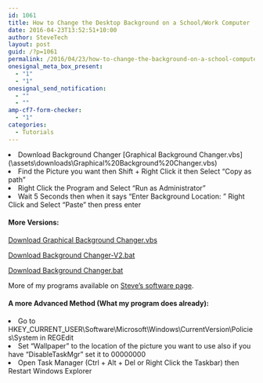 ```yaml
---
id: 1061
title: How to Change the Desktop Background on a School/Work Computer
date: 2016-04-23T13:52:51+10:00
author: SteveTech
layout: post
guid: /?p=1061
permalink: /2016/04/23/how-to-change-the-background-on-a-school-computer/
onesignal_meta_box_present:
  - "1"
  - "1"
onesignal_send_notification:
  - ""
  - ""
amp-cf7-form-checker:
  - "1"
categories:
  - Tutorials
---
```

<li class="ordlist">
  Download Background Changer 
[Graphical Background Changer.vbs](\assets\downloads\Graphical%20Background%20Changer.vbs)
</li>
<li class="ordlist">
  Find the Picture you want then Shift + Right Click it then Select &#8220;Copy as path&#8221;
</li>
<li class="ordlist">
  Right Click the Program and Select &#8220;Run as Administrator&#8221;
</li>
<li class="ordlist">
  Wait 5 Seconds then when it says &#8220;Enter Background Location: &#8221; Right Click and Select &#8220;Paste&#8221; then press enter
</li>

#### More Versions:

[Download Graphical Background Changer.vbs](\assets\downloads\Graphical%20Background%20Changer.vbs)

[Download Background Changer-V2.bat](\assets\downloads\Background%20Changer-V2.bat)

[Download Background Changer.bat](\assets\downloads\Background%20Changer.bat)

More of my programs available on [Steve’s software page](/software/steves-downloads/).

#### A more Advanced Method (What my program does already):

<li class="ordlist">
  Go to HKEY_CURRENT_USER\Software\Microsoft\Windows\CurrentVersion\Policies\System in REGEdit
</li>
<li class="ordlist">
  Set &#8220;Wallpaper&#8221; to the location of the picture you want to use also if you have &#8220;DisableTaskMgr&#8221; set it to 00000000
</li>
<li class="ordlist">
  Open Task Manager (Ctrl + Alt + Del or Right Click the Taskbar) then Restart Windows Explorer
</li>
